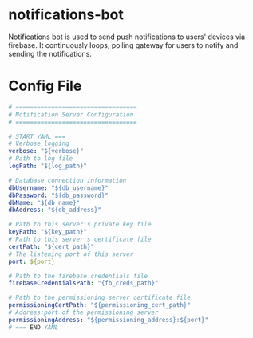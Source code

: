 # notifications-bot

Notifications bot is used to send push notifications to users' devices via firebase.  It continuously loops, polling gateway for users to notify and sending the notifications.  

# Config File

```yaml
# ==================================
# Notification Server Configuration
# ==================================

# START YAML ===
# Verbose logging
verbose: "${verbose}"
# Path to log file
logPath: "${log_path}"

# Database connection information
dbUsername: "${db_username}"
dbPassword: "${db_password}"
dbName: "${db_name}"
dbAddress: "${db_address}"

# Path to this server's private key file
keyPath: "${key_path}"
# Path to this server's certificate file
certPath: "${cert_path}"
# The listening port of this server
port: ${port}

# Path to the firebase credentials file
firebaseCredentialsPath: "{fb_creds_path}"

# Path to the permissioning server certificate file
permissioningCertPath: "${permissioning_cert_path}"
# Address:port of the permissioning server
permissioningAddress: "${permissioning_address}:${port}"
# === END YAML
```
